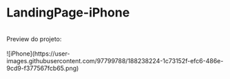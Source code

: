 # LandingPage-iPhone
<br>
Preview do projeto:
<br>
<br>
![iPhone](https://user-images.githubusercontent.com/97799788/188238224-1c73152f-efc6-486e-9cd9-f377567fcb65.png)

